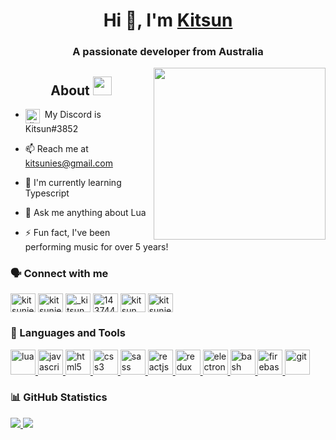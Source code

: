 <h1 align="center">Hi 👋, I'm <a href="https://github.com/kitsunies"><strong>Kitsun</strong></a></h1>
<h3 align="center">A passionate developer from Australia</h3>

<img align="right" width="275px" src="https://i.vgy.me/BascUy.png">

<h2 align="center"> About <img src="http://25.media.tumblr.com/tumblr_m1gcei3AGf1qzl9pho1_250.gif" width=30></h2>

- <img alt="discord" width="23px" align="top" 
src="https://svgshare.com/i/Qdg.svg">&nbsp; My Discord is Kitsun#3852

- 📫 Reach me  at <a href="mailto: kitsunies@gmail.com">kitsunies@gmail.com</a>

- 🔭 I'm currently learning Typescript

- 💬 Ask me anything about Lua

- ⚡ Fun fact, I've been performing music for over 5 years!

<h3 align="left">🗣️ Connect with me</h3>  
<p align="left">  
<!-- Code Pen -->
<a href="https://codepen.io/kitsunies" target="blank"><img align="center" src="https://cdn.jsdelivr.net/npm/simple-icons@3.0.1/icons/codepen.svg" alt="kitsunies" height="30" width="40" /></a>  
<!-- Dev . -->
<a href="https://dev.to/kitsunies" target="blank"><img align="center" src="https://cdn.jsdelivr.net/npm/simple-icons@3.0.1/icons/dev-dot-to.svg" alt="kitsunies" height="30" width="40" /></a>  
<!-- Twitter -->
<a href="https://twitter.com/_kitsun" target="blank"><img align="center" src="https://cdn.jsdelivr.net/npm/simple-icons@3.0.1/icons/twitter.svg" alt="_kitsun" height="30" width="40" /></a>  
<!-- Stack Overflow -->
<a href="https://stackoverflow.com/users/14374481" target="blank"><img align="center" src="https://cdn.jsdelivr.net/npm/simple-icons@3.0.1/icons/stackoverflow.svg" alt="14374481" height="30" width="40" /></a>  
<!-- Code Sandbox -->
<a href="https://codesandbox.com/kitsun" target="blank"><img align="center" src="https://cdn.jsdelivr.net/npm/simple-icons@3.0.1/icons/codesandbox.svg" alt="kitsun" height="30" width="40" /></a>  
<!-- Code Forces -->
<a href="https://codeforces.com/profile/kitsunies" target="blank"><img align="center" src="https://cdn.jsdelivr.net/npm/simple-icons@3.0.1/icons/codeforces.svg" alt="kitsunies" height="30" width="40" /></a>  
</p>

<h3 align="left">🌱 Languages and Tools</h3>

<!-- Lua -->
<p align="left"> <a href="www.lua.org" target="_blank"> <img src="https://upload.wikimedia.org/wikipedia/commons/thumb/c/cf/Lua-Logo.svg/1200px-Lua-Logo.svg.png" alt="lua" width="40" height="40" /> </a>
<!-- JavaScript-->
<a href="https://developer.mozilla.org/en-US/docs/Web/JavaScript" target="_blank"> <img 
src="https://devicons.github.io/devicon/devicon.git/icons/javascript/javascript-original.svg" alt="javascript" width="40" height="40"/> </a>
<!-- Html5 -->
<a href="https://reactnative.dev/" target="_blank"> <a href="https://www.w3.org/html/" target="_blank"> <img src="https://devicons.github.io/devicon/devicon.git/icons/html5/html5-original-wordmark.svg" alt="html5" width="40" height="40"/> </a> 
<!-- Css3 -->
<a href="https://www.w3schools.com/css/" target="_blank"> <img src="https://devicons.github.io/devicon/devicon.git/icons/css3/css3-original-wordmark.svg" alt="css3" width="40" height="40"/>
</a> 
<!-- Sass -->
<a href="https://sass-lang.com" target="_blank"> <img src="https://devicons.github.io/devicon/devicon.git/icons/sass/sass-original.svg" alt="sass" width="40" height="40"/> </a> 
<!-- React -->
<a href="https://reactjs.org/" target="_blank"> <img src="https://reactnative.dev/img/header_logo.svg" alt="reactjs" width="40" height="40"/> </a> 
<!-- Redux -->
<a href="https://redux.js.org" target="_blank"> <img src="https://devicons.github.io/devicon/devicon.git/icons/redux/redux-original.svg" alt="redux" width="40" height="40"/> </a> 
<!-- Electron -->
<a href="https://www.electronjs.org" target="_blank"> <img src="https://devicons.github.io/devicon/devicon.git/icons/electron/electron-original.svg" alt="electron" width="40" height="40"/> </a> 
<!-- Bash -->
<a href="https://www.gnu.org/software/bash/" target="_blank"> <img src="https://www.vectorlogo.zone/logos/gnu_bash/gnu_bash-icon.svg" alt="bash" width="40" height="40"/> </a> 
<!-- Firebase  -->
<a href="https://firebase.google.com/" target="_blank"> <img src="https://www.vectorlogo.zone/logos/firebase/firebase-icon.svg" alt="firebase" width="40" height="40"/> </a> 
<!-- Git -->
<a href="https://git-scm.com/" target="_blank"> <img src="https://www.vectorlogo.zone/logos/git-scm/git-scm-icon.svg" alt="git" width="40" height="40"/> </a> 

<h3 align="left">📊 GitHub Statistics</h3>
<a href="https://github.com/kitsunies/kitsunies">
    <img style="display:inline" src="https://github-readme-stats.vercel.app/api?username=kitsunies&show_icons=true&hide_border=true&include_all_commits=true&hide=contribs,prs">
    <img style="display:inline" src="https://github-readme-stats.vercel.app/api/top-langs/?username=kitsunies&layout=compact&hide_border=true">
</a>
